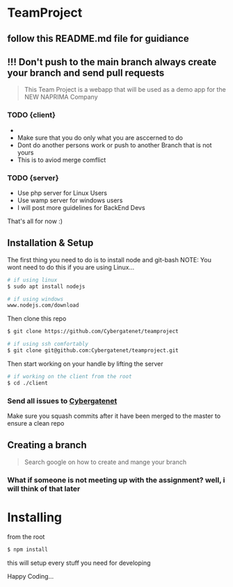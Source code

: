 # TeamProject

## follow this README.md file for guidiance

## !!! Don't push to the main branch always create your branch and send pull requests

> This Team Project is a webapp that will be used as a demo app for the NEW NAPRIMA Company

### TODO {client}

-
- Make sure that you do only what you are asccerned to do
- Dont do another persons work or push to another Branch that is not yours
- This is to aviod merge comflict

### TODO {server}

- Use php server for Linux Users
- Use wamp server for windows users
- I will post more guidelines for BackEnd Devs

That's all for now :)

## Installation & Setup

The first thing you need to do is to install node and git-bash
NOTE: You wont need to do this if you are using Linux...

```sh
# if using linux
$ sudo apt install nodejs
```
```sh
# if using windows
www.nodejs.com/download
```

Then clone this repo

```sh
$ git clone https://github.com/Cybergatenet/teamproject

# if using ssh comfortably
$ git clone git@github.com:Cybergatenet/teamproject.git

```


Then start working on your handle by lifting the server

```sh
# if working on the client from the root
$ cd ./client
```

### Send all issues to <a href="https://github.com/Cybergatenet/teamproject/issues">Cybergatenet</a>

Make sure you squash commits after it have been merged to the master to ensure a clean repo

## Creating a branch

> Search google on how to create and mange your branch


### What if someone is not meeting up with the assignment? well, i will think of that later

# Installing

from the root

```bash
$ npm install
```

this will setup every stuff you need for developing

Happy Coding...

